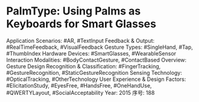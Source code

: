 # PalmType: Using Palms as Keyboards for Smart Glasses

Application Scenarios: #AR, #TextInput
Feedback & Output: #RealTimeFeedback, #VisualFeedback
Gesture Types: #SingleHand, #Tap, #ThumbIndex
Hardware Devices: #SmartGlasses, #WearableSensor
Interaction Modalities: #BodyContactGesture, #ContactBased
Overview: Gesture Design
Recognition & Classification: #FingerTracking, #GestureRecognition, #StaticGestureRecognition
Sensing Technology: #OpticalTracking, #OtherTechnology
User Experience & Design Factors: #ElicitationStudy, #EyesFree, #HandsFree, #OneHandUse, #QWERTYLayout, #SocialAcceptability
Year: 2015
序号: 188